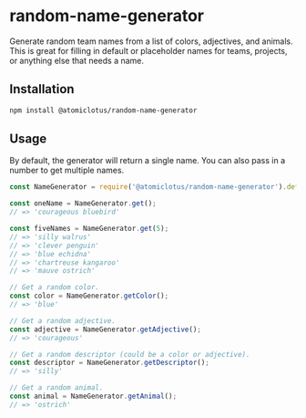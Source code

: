 # random-name-generator
Generate random team names from a list of colors, adjectives, and animals. This is great for filling in default or placeholder names for teams, projects, or anything else that needs a name.


## Installation
```bash
npm install @atomiclotus/random-name-generator
```

## Usage
By default, the generator will return a single name. You can also pass in a number to get multiple names.

```javascript
const NameGenerator = require('@atomiclotus/random-name-generator').default;

const oneName = NameGenerator.get();
// => 'courageous bluebird'

const fiveNames = NameGenerator.get(5);
// => 'silly walrus'
// => 'clever penguin'
// => 'blue echidna'
// => 'chartreuse kangaroo'
// => 'mauve ostrich'

// Get a random color.
const color = NameGenerator.getColor();
// => 'blue'

// Get a random adjective.
const adjective = NameGenerator.getAdjective();
// => 'courageous'

// Get a random descriptor (could be a color or adjective).
const descriptor = NameGenerator.getDescriptor();
// => 'silly'

// Get a random animal.
const animal = NameGenerator.getAnimal();
// => 'ostrich'
```
